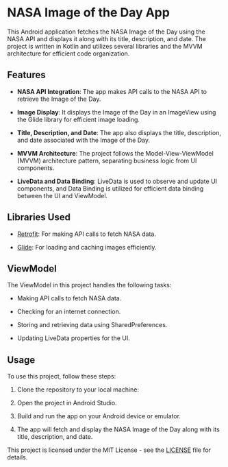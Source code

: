 # NASA Image of the Day App

This Android application fetches the NASA Image of the Day using the NASA API and displays it along with its title, description, and date. The project is written in Kotlin and utilizes several libraries and the MVVM architecture for efficient code organization.

## Features

- **NASA API Integration**: The app makes API calls to the NASA API to retrieve the Image of the Day.

- **Image Display**: It displays the Image of the Day in an ImageView using the Glide library for efficient image loading.

- **Title, Description, and Date**: The app also displays the title, description, and date associated with the Image of the Day.

- **MVVM Architecture**: The project follows the Model-View-ViewModel (MVVM) architecture pattern, separating business logic from UI components.

- **LiveData and Data Binding**: LiveData is used to observe and update UI components, and Data Binding is utilized for efficient data binding between the UI and ViewModel.

## Libraries Used

- [Retrofit](https://square.github.io/retrofit/): For making API calls to fetch NASA data.

- [Glide](https://github.com/bumptech/glide): For loading and caching images efficiently.

## ViewModel

The ViewModel in this project handles the following tasks:

- Making API calls to fetch NASA data.

- Checking for an internet connection.

- Storing and retrieving data using SharedPreferences.

- Updating LiveData properties for the UI.

## Usage

To use this project, follow these steps:

1. Clone the repository to your local machine:

2. Open the project in Android Studio.

3. Build and run the app on your Android device or emulator.

4. The app will fetch and display the NASA Image of the Day along with its title, description, and date.

This project is licensed under the MIT License - see the [LICENSE](LICENSE) file for details.
